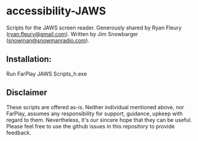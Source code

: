 # accessibility-JAWS

Scripts for the JAWS screen reader. Generously shared by Ryan Fleury (ryan.fleury@gmail.com). Written by Jim Snowbarger (snowman@snowmanradio.com).

## Installation:

Run FarPlay JAWS Scripts_h.exe

## Disclaimer
These scripts are offered as-is. Neither individual mentioned above, nor FarPlay, assumes any responsibility for support, guidance, upkeep with regard to them. Nevertheless, it's our sincere hope that they can be useful. Please feel free to use the github issues in this repository to provide feedback.
